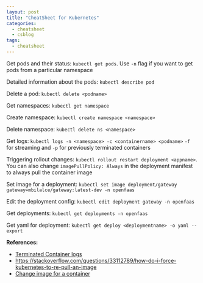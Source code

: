 ```yaml
---
layout: post
title: "CheatSheet for Kubernetes"
categories:
  - cheatsheet
  - csblog
tags:
  - cheatsheet
---
```


Get pods and their status: `kubectl get pods`. Use `-n` flag if you want to get pods from a particular namespace

Detailed information about the pods: `kubectl describe pod`

Delete a pod: `kubectl delete <podname>`

Get namespaces: `kubectl get namespace`

Create namespace: `kubectl create namespace <namespace>`

Delete namespace: `kubectl delete ns <namespace>`

Get logs: `kubectl logs -n <namespace> -c <containername> <podname>`
`-f` for streaming and `-p` for previously terminated containers

Triggering rollout changes: `kubectl rollout restart deployment <appname>`. You can also change `imagePullPolicy: Always` in the deployment manifest to always pull the container image

Set image for a deployment: `kubectl set image deployment/gateway gateway=mbilalce/gateway:latest-dev -n openfaas`

Edit the deployment config: `kubectl edit deployment gateway -n openfaas`

Get deployments: `kubectl get deployments -n openfaas`

Get yaml for deployment: `kubectl get deploy <deploymentname> -o yaml --export`

**References:**
- [Terminated Container logs](https://stackoverflow.com/questions/57007134/kubernetes-how-to-see-logs-of-terminated-pods)
- https://stackoverflow.com/questions/33112789/how-do-i-force-kubernetes-to-re-pull-an-image
- [Change image for a container](https://stackoverflow.com/questions/40366192/kubernetes-how-to-make-deployment-to-update-image)
